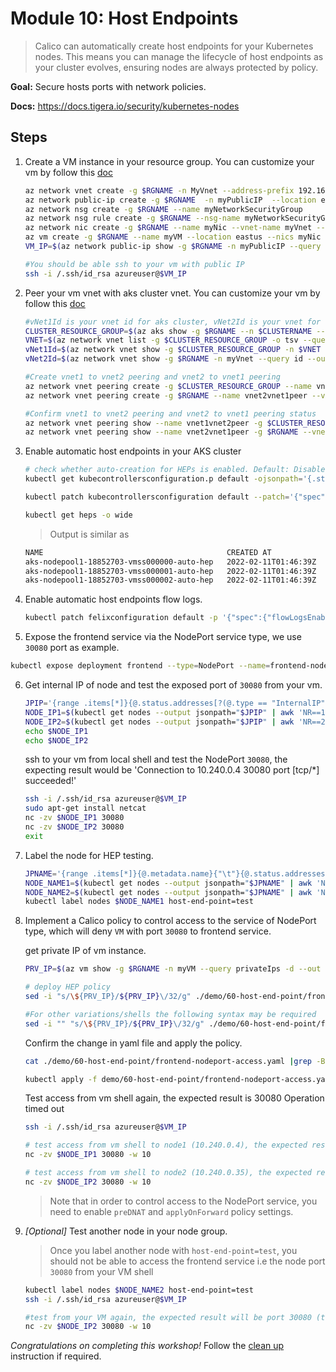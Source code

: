 # Module 10: Host Endpoints

>Calico can automatically create host endpoints for your Kubernetes nodes. This means you can manage the lifecycle of host endpoints as your cluster evolves, ensuring nodes are always protected by policy.

**Goal:** Secure hosts ports with network policies.

**Docs:** https://docs.tigera.io/security/kubernetes-nodes


## Steps
1. Create a VM instance in your resource group. You can customize your vm by follow this [doc](https://docs.microsoft.com/en-us/azure/virtual-machines/linux/create-cli-complete)
   ```bash
   az network vnet create -g $RGNAME -n MyVnet --address-prefix 192.168.0.0/16 --subnet-name MySubnet --subnet-prefix 192.168.1.0/24 --location eastus
   az network public-ip create -g $RGNAME  -n myPublicIP  --location eastus 
   az network nsg create -g $RGNAME --name myNetworkSecurityGroup
   az network nsg rule create -g $RGNAME --nsg-name myNetworkSecurityGroup --name AllowRuleSSH --protocol tcp --priority 1000 --destination-port-range 22 --access allow
   az network nic create -g $RGNAME --name myNic --vnet-name myVnet --subnet mySubnet --public-ip-address myPublicIP --network-security-group myNetworkSecurityGroup
   az vm create -g $RGNAME --name myVM --location eastus --nics myNic --image UbuntuLTS --admin-username azureuser --generate-ssh-keys
   VM_IP=$(az network public-ip show -g $RGNAME -n myPublicIP --query ipAddress -o tsv)

   ```
   
   ```bash
   #You should be able ssh to your vm with public IP
   ssh -i /.ssh/id_rsa azureuser@$VM_IP
   ```

2. Peer your vm vnet with aks cluster vnet. You can customize your vm by follow this [doc](https://docs.microsoft.com/en-us/azure/virtual-network/tutorial-connect-virtual-networks-cli)


   ```bash
   #vNet1Id is your vnet id for aks cluster, vNet2Id is your vnet for VM.
   CLUSTER_RESOURCE_GROUP=$(az aks show -g $RGNAME --n $CLUSTERNAME --query nodeResourceGroup -o tsv)
   VNET=$(az network vnet list -g $CLUSTER_RESOURCE_GROUP -o tsv --query '[0].name') 
   vNet1Id=$(az network vnet show -g $CLUSTER_RESOURCE_GROUP -n $VNET --query id --out tsv) 
   vNet2Id=$(az network vnet show -g $RGNAME -n myVnet --query id --out tsv) 
   ```
   
   ```bash
   #Create vnet1 to vnet2 peering and vnet2 to vnet1 peering 
   az network vnet peering create -g $CLUSTER_RESOURCE_GROUP --name vnet1vnet2peer --vnet-name $VNET --remote-vnet-id $vNet2Id --allow-vnet-access
   az network vnet peering create -g $RGNAME --name vnet2vnet1peer --vnet-name myVnet --remote-vnet-id $vNet1Id --allow-vnet-access
   ```

   ```bash
   #Confirm vnet1 to vnet2 peering and vnet2 to vnet1 peering status
   az network vnet peering show --name vnet1vnet2peer -g $CLUSTER_RESOURCE_GROUP --vnet-name $VNET --query peeringState
   az network vnet peering show --name vnet2vnet1peer -g $RGNAME --vnet-name myVnet --query peeringState
   ```

3. Enable automatic host endpoints in your AKS cluster
   ```bash
   # check whether auto-creation for HEPs is enabled. Default: Disabled
   kubectl get kubecontrollersconfiguration.p default -ojsonpath='{.status.runningConfig.controllers.node.hostEndpoint.autoCreate}'
   ```

   ```bash
   kubectl patch kubecontrollersconfiguration default --patch='{"spec": {"controllers": {"node": {"hostEndpoint": {"autoCreate": "Enabled"}}}}}'

   ```

   ```bash
   kubectl get heps -o wide
   ```
   >Output is similar as 

   ```bash
   NAME                                         CREATED AT
   aks-nodepool1-18852703-vmss000000-auto-hep   2022-02-11T01:46:39Z
   aks-nodepool1-18852703-vmss000001-auto-hep   2022-02-11T01:46:39Z
   aks-nodepool1-18852703-vmss000002-auto-hep   2022-02-11T01:46:39Z
   ```

4. Enable automatic host endpoints flow logs.   
   
   ```bash
   kubectl patch felixconfiguration default -p '{"spec":{"flowLogsEnableHostEndpoint":true}}'
   ```  

5.  Expose the frontend service via the NodePort service type, we use `30080` port as example.
   ```bash
   kubectl expose deployment frontend --type=NodePort --name=frontend-nodeport --overrides='{"apiVersion":"v1","spec":{"ports":[{"nodePort":30080,"port":80,"targetPort":8080}]}}'
   ```

6. Get internal IP of node and test the exposed port of `30080` from your vm.
   ```bash
   JPIP='{range .items[*]}{@.status.addresses[?(@.type == "InternalIP")].address}{"\n"}{end}'
   NODE_IP1=$(kubectl get nodes --output jsonpath="$JPIP" | awk 'NR==1{print $1 }')
   NODE_IP2=$(kubectl get nodes --output jsonpath="$JPIP" | awk 'NR==2{print $1 }')
   echo $NODE_IP1
   echo $NODE_IP2
   ```

   ssh to your vm from local shell and test the NodePort `30080`, the expecting result would be 'Connection to 10.240.0.4 30080 port [tcp/*] succeeded!'
   ```bash
   ssh -i /.ssh/id_rsa azureuser@$VM_IP
   sudo apt-get install netcat
   nc -zv $NODE_IP1 30080
   nc -zv $NODE_IP2 30080
   exit
   ```

7. Label the node for HEP testing.
   ```bash
   JPNAME='{range .items[*]}{@.metadata.name}{"\t"}{@.status.addresses[?(@.type == "InternalIP")].address}{"\n"}{end}'
   NODE_NAME1=$(kubectl get nodes --output jsonpath="$JPNAME" | awk 'NR==1{print $1 }')
   NODE_NAME2=$(kubectl get nodes --output jsonpath="$JPNAME" | awk 'NR==2{print $1 }')
   kubectl label nodes $NODE_NAME1 host-end-point=test
   ```

8. Implement a Calico policy to control access to the service of NodePort type, which will deny `VM` with port `30080` to frontend service.

    get private IP of vm instance. 
    ```bash
    PRV_IP=$(az vm show -g $RGNAME -n myVM --query privateIps -d --out tsv)
    
    # deploy HEP policy
    sed -i "s/\${PRV_IP}/${PRV_IP}\/32/g" ./demo/60-host-end-point/frontend-nodeport-access.yaml

    #For other variations/shells the following syntax may be required
    sed -i "" "s/\${PRV_IP}/${PRV_IP}\/32/g" ./demo/60-host-end-point/frontend-nodeport-access.yaml
    ```

    Confirm the change in yaml file and apply the policy.
    ```bash
    cat ./demo/60-host-end-point/frontend-nodeport-access.yaml |grep -B 2 -A 0 $PRV_IP

    kubectl apply -f demo/60-host-end-point/frontend-nodeport-access.yaml
    ```

    Test access from vm shell again, the expected result is 30080 Operation timed out
    ```bash
    ssh -i /.ssh/id_rsa azureuser@$VM_IP

    # test access from vm shell to node1 (10.240.0.4), the expected result will be port 30080 (tcp) timed out
    nc -zv $NODE_IP1 30080 -w 10

    # test access from vm shell to node2 (10.240.0.35), the expected result will be 30080 port [tcp/*] succeeded!
    nc -zv $NODE_IP2 30080 -w 10
    ```
    > Note that in order to control access to the NodePort service, you need to enable `preDNAT` and `applyOnForward` policy settings.


9. *[Optional]* Test another node in your node group. 

   > Once you label another node with `host-end-point=test`, you should not be able to access the frontend service i.e the node port `30080` from your VM shell
   ```bash
   kubectl label nodes $NODE_NAME2 host-end-point=test
   ssh -i /.ssh/id_rsa azureuser@$VM_IP
   ```

   ```bash
   #test from your VM again, the expected result will be port 30080 (tcp) timed out
   nc -zv $NODE_IP2 30080 -w 10
   ```
   

*Congratulations on completing this workshop!*
Follow the [clean up](../calicocloud/workshop-cleanup.md) instruction if required.


